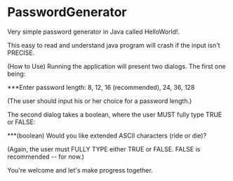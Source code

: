 # PasswordGenerator
Very simple password generator in Java called HelloWorld!.

This easy to read and understand java program will crash if the input isn't PRECISE.

(How to Use)
Running the application will present two dialogs.  The first one being:

***Enter password length: 8, 12, 16 (recommended), 24, 36, 128

(The user should input his or her choice for a password length.)

The second dialog takes a boolean, where the user MUST fully type TRUE or FALSE:

***(boolean) Would you like extended ASCII characters (ride or die)?

(Again, the user must FULLY TYPE either TRUE or FALSE.  FALSE is recommended -- for now.)

You're welcome and let's make progress together.
